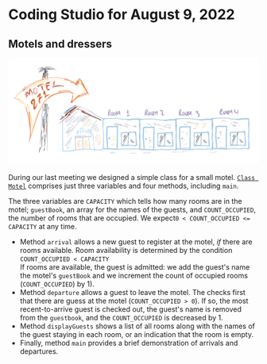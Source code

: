 # Coding Studio for August 9, 2022

## Motels and dressers



![](../images/motel271.png)

During our last meeting we designed a simple class for a small motel.
[`Class Motel`](https://github.com/lgreco/DataStructures/blob/master/ClassroomCoding/src/Motel.java) comprises just three variables and four methods, including `main`. 

The three variables are `CAPACITY` which tells how many rooms are in the motel; `guestBook`, an array for the names of the guests, and `COUNT_OCCUPIED`, the number of rooms that are occupied. We expect`0 < COUNT_OCCUPIED <= CAPACITY` at any time.
* Method `arrival` allows a new guest to register at the motel, *if* there are rooms available. Room availability is determined by the condition<br/> `COUNT_OCCUPIED < CAPACITY`<br/> If rooms are available, the guest is admitted: we add the guest's name the motel's `guestBook` and we increment the count of occupied rooms (`COUNT_OCCUPIED`) by 1).
* Method `departure` allows a guest to leave the motel. The checks first that there are guess at the motel (`COUNT_OCCUPIED > 0`). If so, the most recent-to-arrive guest is checked out, the guest's name is removed from the `guestbook`, and the `COUNT_OCCUPIED` is decreased by 1.
* Method `displayGuests` shows a list of all rooms along with the names of the guest staying in each room, or an indication that the room is empty.
* Finally, method `main` provides a brief demonstration of arrivals and departures.
